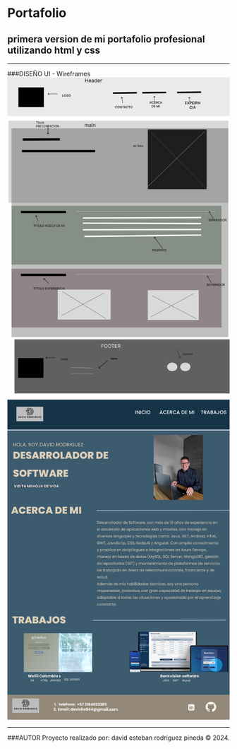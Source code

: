 # Portafolio

## primera version de mi portafolio profesional utilizando html y css

---

###DISEÑO UI - Wireframes
![alt text](assets/Wireframe.png)
![alt text](assets/Mockup.png)

---

###AUTOR
Proyecto realizado por: david esteban rodriguez pineda © 2024.
